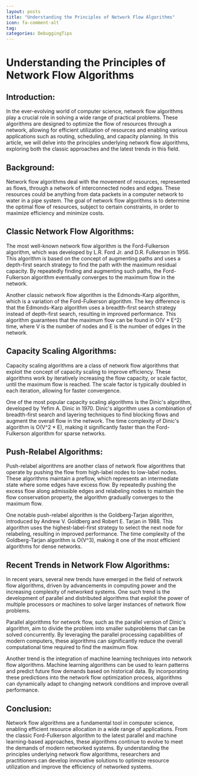 ```yaml
---
layout: posts
title: "Understanding the Principles of Network Flow Algorithms"
icon: fa-comment-alt
tag:      
categories: DebuggingTips
---
```



# Understanding the Principles of Network Flow Algorithms

## Introduction:
In the ever-evolving world of computer science, network flow algorithms play a crucial role in solving a wide range of practical problems. These algorithms are designed to optimize the flow of resources through a network, allowing for efficient utilization of resources and enabling various applications such as routing, scheduling, and capacity planning. In this article, we will delve into the principles underlying network flow algorithms, exploring both the classic approaches and the latest trends in this field.

## Background:
Network flow algorithms deal with the movement of resources, represented as flows, through a network of interconnected nodes and edges. These resources could be anything from data packets in a computer network to water in a pipe system. The goal of network flow algorithms is to determine the optimal flow of resources, subject to certain constraints, in order to maximize efficiency and minimize costs.

## Classic Network Flow Algorithms:
The most well-known network flow algorithm is the Ford-Fulkerson algorithm, which was developed by L.R. Ford Jr. and D.R. Fulkerson in 1956. This algorithm is based on the concept of augmenting paths and uses a depth-first search strategy to find the path with the maximum residual capacity. By repeatedly finding and augmenting such paths, the Ford-Fulkerson algorithm eventually converges to the maximum flow in the network.

Another classic network flow algorithm is the Edmonds-Karp algorithm, which is a variation of the Ford-Fulkerson algorithm. The key difference is that the Edmonds-Karp algorithm uses a breadth-first search strategy instead of depth-first search, resulting in improved performance. This algorithm guarantees that the maximum flow can be found in O(V * E^2) time, where V is the number of nodes and E is the number of edges in the network.

## Capacity Scaling Algorithms:
Capacity scaling algorithms are a class of network flow algorithms that exploit the concept of capacity scaling to improve efficiency. These algorithms work by iteratively increasing the flow capacity, or scale factor, until the maximum flow is reached. The scale factor is typically doubled in each iteration, allowing for faster convergence.

One of the most popular capacity scaling algorithms is the Dinic's algorithm, developed by Yefim A. Dinic in 1970. Dinic's algorithm uses a combination of breadth-first search and layering techniques to find blocking flows and augment the overall flow in the network. The time complexity of Dinic's algorithm is O(V^2 * E), making it significantly faster than the Ford-Fulkerson algorithm for sparse networks.

## Push-Relabel Algorithms:
Push-relabel algorithms are another class of network flow algorithms that operate by pushing the flow from high-label nodes to low-label nodes. These algorithms maintain a preflow, which represents an intermediate state where some edges have excess flow. By repeatedly pushing the excess flow along admissible edges and relabeling nodes to maintain the flow conservation property, the algorithm gradually converges to the maximum flow.

One notable push-relabel algorithm is the Goldberg-Tarjan algorithm, introduced by Andrew V. Goldberg and Robert E. Tarjan in 1988. This algorithm uses the highest-label-first strategy to select the next node for relabeling, resulting in improved performance. The time complexity of the Goldberg-Tarjan algorithm is O(V^3), making it one of the most efficient algorithms for dense networks.

## Recent Trends in Network Flow Algorithms:
In recent years, several new trends have emerged in the field of network flow algorithms, driven by advancements in computing power and the increasing complexity of networked systems. One such trend is the development of parallel and distributed algorithms that exploit the power of multiple processors or machines to solve larger instances of network flow problems.

Parallel algorithms for network flow, such as the parallel version of Dinic's algorithm, aim to divide the problem into smaller subproblems that can be solved concurrently. By leveraging the parallel processing capabilities of modern computers, these algorithms can significantly reduce the overall computational time required to find the maximum flow.

Another trend is the integration of machine learning techniques into network flow algorithms. Machine learning algorithms can be used to learn patterns and predict future flow demands based on historical data. By incorporating these predictions into the network flow optimization process, algorithms can dynamically adapt to changing network conditions and improve overall performance.

## Conclusion:
Network flow algorithms are a fundamental tool in computer science, enabling efficient resource allocation in a wide range of applications. From the classic Ford-Fulkerson algorithm to the latest parallel and machine learning-based approaches, these algorithms continue to evolve to meet the demands of modern networked systems. By understanding the principles underlying network flow algorithms, researchers and practitioners can develop innovative solutions to optimize resource utilization and improve the efficiency of networked systems.